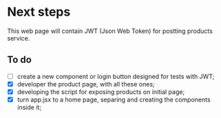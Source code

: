# Next steps

This web page will contain JWT (Json Web Token) for postting products service.

## To do

- [ ] create a new component or login button designed for tests with JWT;
- [x] developer the product page, with all these ones;
- [x] developing the script for exposing products on initial page;
- [x] turn app.jsx to a home page, separing and creating the components inside it;